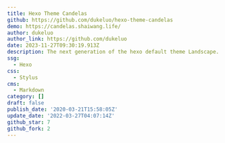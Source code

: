 ```yaml
---
title: Hexo Theme Candelas
github: https://github.com/dukeluo/hexo-theme-candelas
demo: https://candelas.shaiwang.life/
author: dukeluo
author_link: https://github.com/dukeluo
date: 2023-11-27T09:30:19.913Z
description: The next generation of the hexo default theme Landscape.
ssg:
  - Hexo
css:
  - Stylus
cms:
  - Markdown
category: []
draft: false
publish_date: '2020-03-21T15:58:05Z'
update_date: '2022-03-27T04:07:14Z'
github_star: 7
github_fork: 2
---
```

